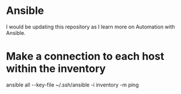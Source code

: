 # Ansible

I would be updating this repository as I learn more on Automation with Ansible.


# Make a connection to each host within the inventory

ansible all --key-file ~/.ssh/ansible -i inventory -m ping
